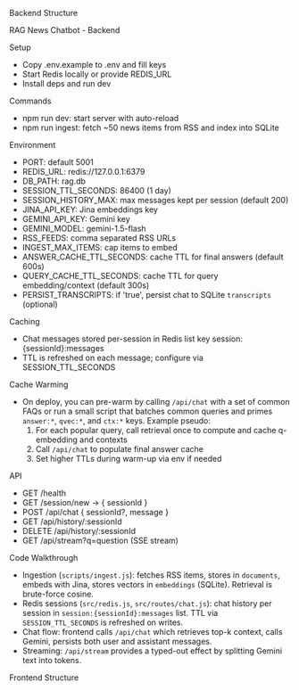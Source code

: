 Backend Structure 

RAG News Chatbot - Backend

Setup
- Copy .env.example to .env and fill keys
- Start Redis locally or provide REDIS_URL
- Install deps and run dev

Commands
- npm run dev: start server with auto-reload
- npm run ingest: fetch ~50 news items from RSS and index into SQLite

Environment
- PORT: default 5001
- REDIS_URL: redis://127.0.0.1:6379
- DB_PATH: rag.db
- SESSION_TTL_SECONDS: 86400 (1 day)
- SESSION_HISTORY_MAX: max messages kept per session (default 200)
- JINA_API_KEY: Jina embeddings key
- GEMINI_API_KEY: Gemini key
- GEMINI_MODEL: gemini-1.5-flash
- RSS_FEEDS: comma separated RSS URLs
- INGEST_MAX_ITEMS: cap items to embed
- ANSWER_CACHE_TTL_SECONDS: cache TTL for final answers (default 600s)
- QUERY_CACHE_TTL_SECONDS: cache TTL for query embedding/context (default 300s)
- PERSIST_TRANSCRIPTS: if 'true', persist chat to SQLite `transcripts` (optional)

Caching
- Chat messages stored per-session in Redis list key session:{sessionId}:messages
- TTL is refreshed on each message; configure via SESSION_TTL_SECONDS

Cache Warming
- On deploy, you can pre-warm by calling `/api/chat` with a set of common FAQs
  or run a small script that batches common queries and primes `answer:*`, `qvec:*`, and `ctx:*` keys.
  Example pseudo:
  1) For each popular query, call retrieval once to compute and cache q-embedding and contexts
  2) Call `/api/chat` to populate final answer cache
  3) Set higher TTLs during warm-up via env if needed

API
- GET /health
- GET /session/new → { sessionId }
- POST /api/chat { sessionId?, message }
- GET /api/history/:sessionId
- DELETE /api/history/:sessionId
- GET /api/stream?q=question (SSE stream)

Code Walkthrough
- Ingestion (`scripts/ingest.js`): fetches RSS items, stores in `documents`, embeds with Jina, stores vectors in `embeddings` (SQLite). Retrieval is brute-force cosine.
- Redis sessions (`src/redis.js`, `src/routes/chat.js`): chat history per session in `session:{sessionId}:messages` list. TTL via `SESSION_TTL_SECONDS` is refreshed on writes.
- Chat flow: frontend calls `/api/chat` which retrieves top-k context, calls Gemini, persists both user and assistant messages.
- Streaming: `/api/stream` provides a typed-out effect by splitting Gemini text into tokens.











Frontend Structure 


